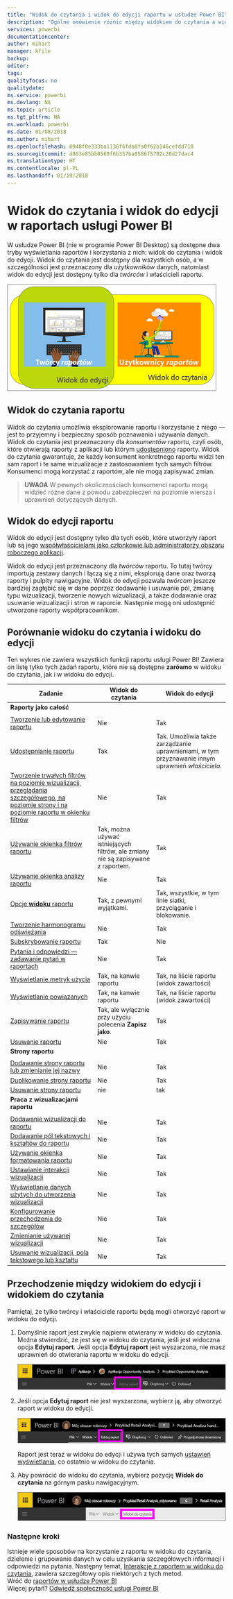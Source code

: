 ```yaml
---
title: "Widok do czytania i widok do edycji raportu w usłudze Power BI"
description: "Ogólne omówienie różnic między widokiem do czytania a widokiem do edycji raportów usługi Power BI"
services: powerbi
documentationcenter: 
author: mihart
manager: kfile
backup: 
editor: 
tags: 
qualityfocus: no
qualitydate: 
ms.service: powerbi
ms.devlang: NA
ms.topic: article
ms.tgt_pltfrm: NA
ms.workload: powerbi
ms.date: 01/08/2018
ms.author: mihart
ms.openlocfilehash: 6948f0e333ba1136f6fda8fa0f62b146cefdd710
ms.sourcegitcommit: d803e85bb0569f6b357ba0586f5702c20d27dac4
ms.translationtype: HT
ms.contentlocale: pl-PL
ms.lasthandoff: 01/19/2018
---
```

# <a name="reading-view-and-editing-view-in-power-bi-service-reports"></a>Widok do czytania i widok do edycji w raportach usługi Power BI
W usłudze Power BI (nie w programie Power BI Desktop) są dostępne dwa tryby wyświetlania raportów i korzystania z nich: widok do czytania i widok do edycji. Widok do czytania jest dostępny dla wszystkich osób, a w szczególności jest przeznaczony dla *użytkowników* danych, natomiast widok do edycji jest dostępny tylko dla *twórców* i właścicieli raportu. 

![](media/service-reading-view-and-editing-view/power-bi-creators-consumers.png)

## <a name="report-reading-view"></a>Widok do czytania raportu

 Widok do czytania umożliwia eksplorowanie raportu i korzystanie z niego — jest to przyjemny i bezpieczny sposób poznawania i używania danych. Widok do czytania jest przeznaczony dla *konsumentów* raportu, czyli osób, które otwierają raporty z aplikacji lub którym [udostępniono](service-share-dashboards.md) raporty. Widok do czytania gwarantuje, że każdy konsument konkretnego raportu widzi ten sam raport i te same wizualizacje z zastosowaniem tych samych filtrów.  Konsumenci mogą korzystać z raportów, ale nie mogą zapisywać zmian.

>**UWAGA** W pewnych okolicznościach konsumenci raportu mogą widzieć różne dane z powodu zabezpieczeń na poziomie wiersza i uprawnień dotyczących danych. 

## <a name="report-editing-view"></a>Widok do edycji raportu

Widok do edycji jest dostępny tylko dla tych osób, które utworzyły raport lub są jego [współwłaścicielami jako członkowie lub administratorzy obszaru roboczego aplikacji](service-create-distribute-apps.md).

Widok do edycji jest przeznaczony dla *twórców* raportu. To tutaj twórcy importują zestawy danych i łączą się z nimi, eksplorują dane oraz tworzą raporty i pulpity nawigacyjne. Widok do edycji pozwala *twórcom* jeszcze bardziej zagłębić się w dane poprzez dodawanie i usuwanie pól, zmianę typu wizualizacji, tworzenie nowych wizualizacji, a także dodawanie oraz usuwanie wizualizacji i stron w raporcie. Następnie mogą oni udostępnić utworzone raporty współpracownikom.

## <a name="reading-view-versus-editing-view"></a>Porównanie widoku do czytania i widoku do edycji
Ten wykres nie zawiera wszystkich funkcji raportu usługi Power BI! Zawiera on listę tylko tych zadań raportu, które nie są dostępne **zarówno** w widoku do czytania, jak i w widoku do edycji. 


|Zadanie  | Widok do czytania  | Widok do edycji |
|-------------------------|-------|-------|
|**Raporty jako całość**  |
||||
| [Tworzenie lub edytowanie raportu](service-report-create-new.md) | Nie  | Tak |
| [Udostępnianie raportu](service-share-reports.md)| Tak | Tak. Umożliwia także zarządzanie uprawnieniami, w tym przyznawanie innym uprawnień *właściciela*. |
| [Tworzenie trwałych filtrów na poziomie wizualizacji, przeglądania szczegółowego, na poziomie strony i na poziomie raportu w okienku filtrów](power-bi-report-add-filter.md) | Nie  | Tak |
| [Używanie okienka filtrów raportu](power-bi-how-to-report-filter.md) | Tak, można używać istniejących filtrów, ale zmiany nie są zapisywane z raportem. | Tak |
| [Używanie okienka analizy raportu](service-analytics-pane.md) | Nie | Tak |
| [Opcje **widoku** raportu](power-bi-report-display-settings.md) | Tak, z pewnymi wyjątkami. | Tak, wszystkie, w tym linie siatki, przyciąganie i blokowanie. |
| [Tworzenie harmonogramu odświeżania](refresh-data.md) | Nie  | Tak |
| [Subskrybowanie raportu](service-report-subscribe.md) | Tak | Nie |
| [Pytania i odpowiedzi — zadawanie pytań w raportach](power-bi-q-and-a.md) | Nie  | Tak |
| [Wyświetlanie metryk użycia](service-usage-metrics.md) | Tak, na kanwie raportu | Tak, na liście raportu (widok zawartości) |
| [Wyświetlanie powiązanych](service-related-content.md) | Tak, na kanwie raportu | Tak, na liście raportu (widok zawartości) |
| [Zapisywanie raportu](service-report-save.md) | Tak, ale wyłącznie przy użyciu polecenia **Zapisz jako**. | Tak |
| [Usuwanie raportu](service-delete.md) | Nie  | Tak |
|**Strony raportu** |
||||
| [Dodawanie strony raportu lub zmienianie jej nazwy](power-bi-report-add-page.md)  | Nie  | Tak  |
| [Duplikowanie strony raportu](power-bi-report-copy-paste-page.md) | Nie  | Tak |
| [Usuwanie strony raportu](service-delete.md) | nie | tak |
|**Praca z wizualizacjami raportu**|
||||
| [Dodawanie wizualizacji do raportu](power-bi-report-add-visualizations-i.md) | Nie  | Tak |
| [Dodawanie pól tekstowych i kształtów do raportu](power-bi-reports-add-text-and-shapes.md) | Nie  | Tak |
| [Używanie okienka formatowania raportu](service-the-report-editor-take-a-tour.md) | Nie | Tak |
| [Ustawianie interakcji wizualizacji](service-reports-visual-interactions.md) | Nie  | Tak |
| [Wyświetlanie danych użytych do utworzenia wizualizacji](service-reports-show-data.md) | Nie  | Tak |
| [Konfigurowanie przechodzenia do szczegółów](power-bi-visualization-drill-down.md) | Nie  | Tak |
| [Zmienianie używanej wizualizacji](power-bi-report-change-visualization-type.md) | Nie | Tak|
| [Usuwanie wizualizacji, pola tekstowego lub kształtu](service-delete.md)| Nie | Tak |


## <a name="navigating-between-editing-view-and-reading-view"></a>Przechodzenie między widokiem do edycji i widokiem do czytania
Pamiętaj, że tylko twórcy i właściciele raportu będą mogli otworzyć raport w widoku do edycji.

1. Domyślnie raport jest zwykle najpierw otwierany w widoku do czytania. Można stwierdzić, że jest się w widoku do czytania, jeśli jest widoczna opcja **Edytuj raport**. Jeśli opcja **Edytuj raport** jest wyszarzona, nie masz uprawnień do otwierania raportu w widoku do edycji.

   ![](media/service-reading-view-and-editing-view/power-bi-edit-report-grey.png)

2. Jeśli opcja **Edytuj raport** nie jest wyszarzona, wybierz ją, aby otworzyć raport w widoku do edycji. 
   
   ![](media/service-reading-view-and-editing-view/power-bi-edit-report.png)
   
   Raport jest teraz w widoku do edycji i używa tych samych [ustawień wyświetlania](power-bi-report-display-settings.md), co ostatnio w widoku do czytania.

2. Aby powrócić do widoku do czytania, wybierz pozycję **Widok do czytania** na górnym pasku nawigacyjnym.
   
    ![](media/service-reading-view-and-editing-view/power-bi-reading-view.png)



### <a name="next-steps"></a>Następne kroki
Istnieje wiele sposobów na korzystanie z raportu w widoku do czytania, dzielenie i grupowanie danych w celu uzyskania szczegółowych informacji i odpowiedzi na pytania.  Następny temat, [Interakcje z raportem w widoku do czytania](service-interact-with-a-report-in-editing-view.md), zawiera szczegółowy opis niektórych z tych metod.    
Wróć do [raportów w usłudze Power BI](service-reports.md)    
Więcej pytań? [Odwiedź społeczność usługi Power BI](http://community.powerbi.com/) 

